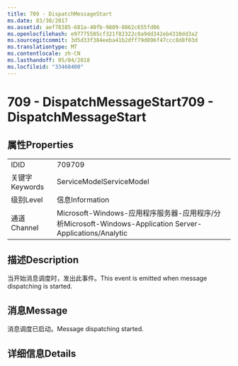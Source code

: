 ```yaml
---
title: 709 - DispatchMessageStart
ms.date: 03/30/2017
ms.assetid: aef78385-681a-40fb-9809-0862c655fd06
ms.openlocfilehash: e97775585cf321f82322c0a9dd342eb4310dd3a2
ms.sourcegitcommit: 3d5d33f384eeba41b2dff79d096f47ccc8d8f03d
ms.translationtype: MT
ms.contentlocale: zh-CN
ms.lasthandoff: 05/04/2018
ms.locfileid: "33468400"
---
```

# <a name="709---dispatchmessagestart"></a><span data-ttu-id="bc5f4-102">709 - DispatchMessageStart</span><span class="sxs-lookup"><span data-stu-id="bc5f4-102">709 - DispatchMessageStart</span></span>
## <a name="properties"></a><span data-ttu-id="bc5f4-103">属性</span><span class="sxs-lookup"><span data-stu-id="bc5f4-103">Properties</span></span>  
  
|||  
|-|-|  
|<span data-ttu-id="bc5f4-104">ID</span><span class="sxs-lookup"><span data-stu-id="bc5f4-104">ID</span></span>|<span data-ttu-id="bc5f4-105">709</span><span class="sxs-lookup"><span data-stu-id="bc5f4-105">709</span></span>|  
|<span data-ttu-id="bc5f4-106">关键字</span><span class="sxs-lookup"><span data-stu-id="bc5f4-106">Keywords</span></span>|<span data-ttu-id="bc5f4-107">ServiceModel</span><span class="sxs-lookup"><span data-stu-id="bc5f4-107">ServiceModel</span></span>|  
|<span data-ttu-id="bc5f4-108">级别</span><span class="sxs-lookup"><span data-stu-id="bc5f4-108">Level</span></span>|<span data-ttu-id="bc5f4-109">信息</span><span class="sxs-lookup"><span data-stu-id="bc5f4-109">Information</span></span>|  
|<span data-ttu-id="bc5f4-110">通道</span><span class="sxs-lookup"><span data-stu-id="bc5f4-110">Channel</span></span>|<span data-ttu-id="bc5f4-111">Microsoft-Windows-应用程序服务器-应用程序/分析</span><span class="sxs-lookup"><span data-stu-id="bc5f4-111">Microsoft-Windows-Application Server-Applications/Analytic</span></span>|  
  
## <a name="description"></a><span data-ttu-id="bc5f4-112">描述</span><span class="sxs-lookup"><span data-stu-id="bc5f4-112">Description</span></span>  
 <span data-ttu-id="bc5f4-113">当开始消息调度时，发出此事件。</span><span class="sxs-lookup"><span data-stu-id="bc5f4-113">This event is emitted when message dispatching is started.</span></span>  
  
## <a name="message"></a><span data-ttu-id="bc5f4-114">消息</span><span class="sxs-lookup"><span data-stu-id="bc5f4-114">Message</span></span>  
 <span data-ttu-id="bc5f4-115">消息调度已启动。</span><span class="sxs-lookup"><span data-stu-id="bc5f4-115">Message dispatching started.</span></span>  
  
## <a name="details"></a><span data-ttu-id="bc5f4-116">详细信息</span><span class="sxs-lookup"><span data-stu-id="bc5f4-116">Details</span></span>

